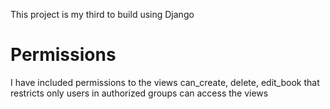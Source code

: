This project is my third to build using Django


# Permissions

I have included permissions to the views can_create, delete, edit_book that restricts only users in authorized groups can access the views